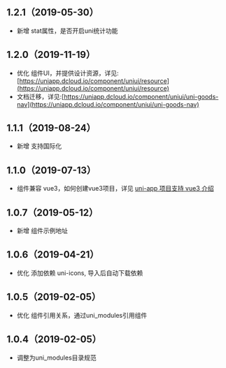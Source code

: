 ## 1.2.1（2019-05-30）
- 新增 stat属性，是否开启uni统计功能
## 1.2.0（2019-11-19）
- 优化 组件UI，并提供设计资源，详见:[https://uniapp.dcloud.io/component/uniui/resource](https://uniapp.dcloud.io/component/uniui/resource)
- 文档迁移，详见:[https://uniapp.dcloud.io/component/uniui/uni-goods-nav](https://uniapp.dcloud.io/component/uniui/uni-goods-nav)
## 1.1.1（2019-08-24）
- 新增 支持国际化
## 1.1.0（2019-07-13）
- 组件兼容 vue3，如何创建vue3项目，详见 [uni-app 项目支持 vue3 介绍](https://ask.dcloud.net.cn/article/37834)
## 1.0.7（2019-05-12）
- 新增 组件示例地址
## 1.0.6（2019-04-21）
- 优化 添加依赖 uni-icons, 导入后自动下载依赖
## 1.0.5（2019-02-05）
- 优化 组件引用关系，通过uni_modules引用组件

## 1.0.4（2019-02-05）
- 调整为uni_modules目录规范

